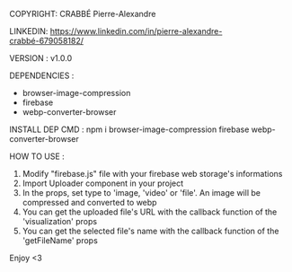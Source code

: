 COPYRIGHT: CRABBÉ Pierre-Alexandre

LINKEDIN: https://www.linkedin.com/in/pierre-alexandre-crabbé-679058182/


VERSION : v1.0.0

DEPENDENCIES :
- browser-image-compression
- firebase
- webp-converter-browser

INSTALL DEP CMD : npm i browser-image-compression firebase webp-converter-browser

HOW TO USE :
1. Modify "firebase.js" file with your firebase web storage's informations
3. Import Uploader component in your project
4. In the props, set type to 'image, 'video' or 'file'. An image will be compressed and converted to webp
5. You can get the uploaded file's URL with the callback function of the 'visualization' props
6. You can get the selected file's name with the callback function of the 'getFileName' props

Enjoy <3
